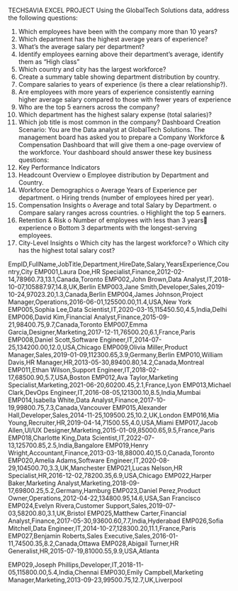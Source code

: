 TECHSAVIA EXCEL PROJECT
Using the GlobalTech Solutions data, address the following questions:
1. Which employees have been with the company more than 10 years?
2. Which department has the highest average years of experience?
3. What’s the average salary per department?
4. Identify employees earning above their department’s average, identify them as “High
class”
5. Which country and city has the largest workforce?
6. Create a summary table showing department distribution by country.
7. Compare salaries to years of experience (is there a clear relationship?).
8. Are employees with more years of experience consistently earning higher average
salary compared to those with fewer years of experience
9. Who are the top 5 earners across the company?
10. Which department has the highest salary expense (total salaries)?
11. Which job title is most common in the company?
Dashboard Creation
Scenario:
You are the Data analyst at GlobalTech Solutions. The management board has asked you to
prepare a Company Workforce & Compensation Dashboard that will give them a one-page
overview of the workforce.
Your dashboard should answer these key business questions:
1. Key Performance Indicators
2. Headcount Overview
o Employee distribution by Department and Country.
3. Workforce Demographics
o Average Years of Experience per department.
o Hiring trends (number of employees hired per year).
4. Compensation Insights
o Average and total Salary by Department.
o Compare salary ranges across countries.
o Highlight the top 5 earners.
5. Retention & Risk
o Number of employees with less than 3 years experience
o Bottom 3 departments with the longest-serving employees.
6. City-Level Insights
o Which city has the largest workforce?
o Which city has the highest total salary cost?







EmpID,FullName,JobTitle,Department,HireDate,Salary,YearsExperience,Country,City
EMP001,Laura Doe,HR Specialist,Finance,2012-02-14,78960.73,13.1,Canada,Toronto
EMP002,John Brown,Data Analyst,IT,2018-10-07,105887.97,14.8,UK,Berlin
EMP003,Jane Smith,Developer,Sales,2019-10-24,97023.20,1.3,Canada,Berlin
EMP004,James Johnson,Project Manager,Operations,2016-06-01,125500.00,11.4,USA,New York
EMP005,Sophia Lee,Data Scientist,IT,2020-03-15,115450.50,4.5,India,Delhi
EMP006,David Kim,Financial Analyst,Finance,2015-09-21,98400.75,9.7,Canada,Toronto
EMP007,Emma Garcia,Designer,Marketing,2017-12-11,76500.20,6.1,France,Paris
EMP008,Daniel Scott,Software Engineer,IT,2014-07-25,134200.00,12.0,USA,Chicago
EMP009,Olivia Miller,Product Manager,Sales,2019-01-09,112300.65,3.9,Germany,Berlin
EMP010,William Davis,HR Manager,HR,2013-05-30,89400.80,14.2,Canada,Montreal
EMP011,Ethan Wilson,Support Engineer,IT,2018-02-17,68500.90,5.7,USA,Boston
EMP012,Ava Taylor,Marketing Specialist,Marketing,2021-06-20,60200.45,2.1,France,Lyon
EMP013,Michael Clark,DevOps Engineer,IT,2016-08-05,121300.10,8.5,India,Mumbai
EMP014,Isabella White,Data Analyst,Finance,2017-10-19,99800.75,7.3,Canada,Vancouver
EMP015,Alexander Hall,Developer,Sales,2014-11-25,109500.25,10.2,UK,London
EMP016,Mia Young,Recruiter,HR,2019-04-14,71500.55,4.0,USA,Miami
EMP017,Jacob Allen,UI/UX Designer,Marketing,2015-01-09,85000.65,9.5,France,Paris
EMP018,Charlotte King,Data Scientist,IT,2022-07-13,125700.85,2.5,India,Bangalore
EMP019,Henry Wright,Accountant,Finance,2013-03-18,88000.40,15.0,Canada,Toronto
EMP020,Amelia Adams,Software Engineer,IT,2020-08-29,104500.70,3.3,UK,Manchester
EMP021,Lucas Nelson,HR Specialist,HR,2016-12-02,78200.35,6.9,USA,Chicago
EMP022,Harper Baker,Marketing Analyst,Marketing,2018-09-17,69800.25,5.2,Germany,Hamburg
EMP023,Daniel Perez,Product Owner,Operations,2012-04-22,134800.95,14.6,USA,San Francisco
EMP024,Evelyn Rivera,Customer Support,Sales,2019-07-03,58200.80,3.1,UK,Bristol
EMP025,Matthew Carter,Financial Analyst,Finance,2017-05-30,93600.60,7.7,India,Hyderabad
EMP026,Sofia Mitchell,Data Engineer,IT,2014-10-27,128300.20,11.1,France,Paris
EMP027,Benjamin Roberts,Sales Executive,Sales,2016-01-11,74500.35,8.2,Canada,Ottawa
EMP028,Abigail Turner,HR Generalist,HR,2015-07-19,81000.55,9.9,USA,Atlanta

EMP029,Joseph Phillips,Developer,IT,2018-11-05,115800.00,5.4,India,Chennai
EMP030,Emily Campbell,Marketing Manager,Marketing,2013-09-23,99500.75,12.7,UK,Liverpool
